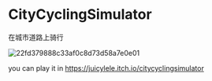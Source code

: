 # CityCyclingSimulator
在城市道路上骑行

![22fd379888c33af0c8d73d58a7e0e01](https://user-images.githubusercontent.com/96647323/183293060-e483bbb1-abc5-42f4-af7a-f1d49e68d967.png)


you can play it in https://juicylele.itch.io/citycyclingsimulator
